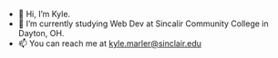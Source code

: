 - 👋 Hi, I’m Kyle.
- 🌱 I’m currently studying Web Dev at Sincalir Community College in Dayton, OH. 
- 📫 You can reach me at kyle.marler@sinclair.edu

<!---
kmarler18/kmarler18 is a ✨ special ✨ repository because its `README.md` (this file) appears on your GitHub profile.
You can click the Preview link to take a look at your changes.
--->
